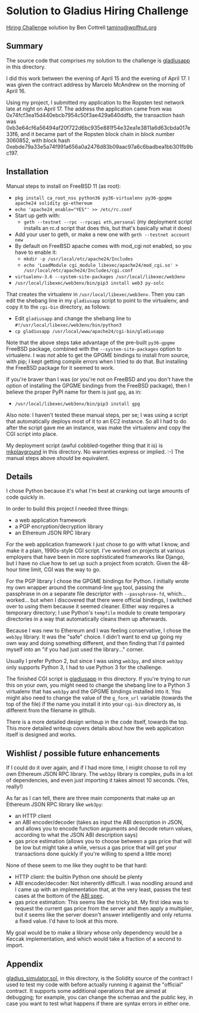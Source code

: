 # Solution to Gladius Hiring Challenge

[Hiring Challenge](https://github.com/gladiusio/gladius-hiring-challenge/)
solution by Ben Cottrell <tamino@wolfhut.org>

## Summary

The source code that comprises my solution to the challenge is
[gladiusapp](gladiusapp) in this directory.

I did this work between the evening of April 15 and the evening of
April 17. I was given the contract address by Marcelo McAndrew on
the morning of April 16.

Using my project, I submitted my application to the Ropsten test network
late at night on April 17. The address the application came from was
0x74fcf3ea15d440ebcb7954c50f3ae429a640ddfb, the transaction hash was
0xb3e64cf6a56494af20f722d6bc935e881f54e32ea1e3811a6d63cbda017e33f6,
and it became part of the Ropsten block chain in block number 3060852,
with block hash
0xebde79a33e5a74f991a656a0a2476d83b09aac97a6c6badbea1bb301fb9bc197.

## Installation

Manual steps to install on FreeBSD 11 (as root):

- `pkg install ca_root_nss python36 py36-virtualenv py36-gpgme apache24 solidity go-ethereum`
- `echo 'apache24_enable="YES"' >> /etc/rc.conf`
- Start up geth with:
  - `geth --testnet --rpc --rpcapi eth,personal`
  (my deployment script installs an rc.d script that does this, but that's
  basically what it does)
- Add your user to geth, or make a new one with `geth --testnet account new`
- By default on FreeBSD apache comes with mod_cgi not enabled, so you have
  to enable it:
  - `mkdir -p /usr/local/etc/apache24/Includes`
  - `echo 'LoadModule cgi_module libexec/apache24/mod_cgi.so' > /usr/local/etc/apache24/Includes/cgi.conf`
- `virtualenv-3.6 --system-site-packages /usr/local/libexec/web3env`
- `/usr/local/libexec/web3env/bin/pip3 install web3 py-solc`

That creates the virtualenv in `/usr/local/libexec/web3env`. Then you can
edit the shebang line in my `gladiusapp` script to point to the virtualenv,
and copy it to the `cgi-bin` directory, as follows:

- Edit `gladiusapp` and change the shebang line to `#!/usr/local/libexec/web3env/bin/python3`
- `cp gladiusapp /usr/local/www/apache24/cgi-bin/gladiusapp`

Note that the above steps take advantage of the pre-built `py36-gpgme`
FreeBSD package, combined with the `--system-site-packages` option to
virtualenv. I was not able to get the GPGME bindings to install from
source, with pip; I kept getting compile errors when I tried to do
that. But installing the FreeBSD package for it seemed to work.

If you're braver than I was (or you're not on FreeBSD and you don't
have the option of installing the GPGME bindings from the FreeBSD
package), then I believe the proper PyPI name for them is just `gpg`, as
in:
- `/usr/local/libexec/web3env/bin/pip3 install gpg`

Also note: I haven't tested these manual steps, per se; I was using
a script that automatically deploys most of it to an EC2 instance.
So all I had to do after the script gave me an instance, was make the
virtualenv and copy the CGI script into place.

My deployment script (awful cobbled-together thing that it is) is
[mkplayground](mkplayground) in this directory. No warranties express
or implied. :-) The manual steps above *should* be equivalent.

## Details

I chose Python because it's what I'm best at cranking out large amounts
of code quickly in.

In order to build this project I needed three things:

- a web application framework
- a PGP encryption/decryption library
- an Ethereum JSON RPC library

For the web application framework I just chose to go with what I
know, and make it a plain, 1990s-style CGI script. I've worked on
projects at various employers that have been in more sophisticated
frameworks like Django, but I have no clue how to set up such a
project from scratch. Given the 48-hour time limit, CGI was the way
to go.

For the PGP library I chose the GPGME bindings for Python. I initially
wrote my own wrapper around the command-line `gpg` tool, passing the
passphrase in on a separate file descriptor with `--passphrase-fd`,
which... worked... but when I discovered that there were official
bindings, I switched over to using them because it seemed cleaner.
Either way requires a temporary directory; I use Python's `tempfile`
module to create temporary directories in a way that automatically
cleans them up afterwards.

Because I was new to Ethereum and I was feeling conservative, I chose
the `web3py` library. It was the "safe" choice. I didn't want to end up
going my own way and doing something different, and then finding that
I'd painted myself into an "if you had just used the library..." corner.

Usually I prefer Python 2, but since I was using `web3py`, and since
`web3py` only supports Python 3, I had to use Python 3 for the challenge.

The finished CGI script is [gladiusapp](gladiusapp) in this directory.
If you're trying to run this on your own, you might need to change the
shebang line to a Python 3 virtualenv that has `web3py` and the GPGME
bindings installed into it. You might also need to change the value of
the `g_form_url` variable (towards the top of the file) if the name you
install it into your `cgi-bin` directory as, is different from the
filename in github.

There is a more detailed design writeup in the code itself, towards
the top. This more detailed writeup covers details about how the
web application itself is designed and works.

## Wishlist / possible future enhancements

If I could do it over again, and if I had more time, I might choose to
roll my own Ethereum JSON RPC library. The `web3py` library is complex,
pulls in a lot of dependencies, and even just importing it takes almost
10 seconds. (Yes, really!)

As far as I can tell, there are three main components that make up an
Ethereum JSON RPC library like `web3py`:

- an HTTP client
- an ABI encoder/decoder (takes as input the ABI description in JSON, and
  allows you to encode function arguments and decode return values,
  according to what the JSON ABI description says)
- gas price estimation (allows you to choose between a gas price that
  will be low but might take a while, versus a gas price that will get
  your transactions done quickly if you're willing to spend a little more)

None of these seem to me like they ought to be that hard:

- HTTP client: the builtin Python one should be plenty
- ABI encoder/decoder: Not inherently difficult. I was noodling around
  and I came up with an implementation that, at the very least, passes
  the test cases at the bottom of the
  [ABI spec](http://solidity.readthedocs.io/en/v0.4.21/abi-spec.html).
- gas price estimation: This seems like the tricky bit. My first idea
  was to request the current gas price from the server and then apply
  a multiplier, but it seems like the server doesn't answer intelligently
  and only returns a fixed value. I'd have to look at this more.

My goal would be to make a library whose only dependency would be a Keccak
implementation, and which would take a fraction of a second to import.

## Appendix

[gladius_simulator.sol](gladius_simulator.sol), in this directory, is
the Solidity source of the contract I used to test my code with before
actually running it against the "official" contract. It supports some
additional operations that are aimed at debugging; for example, you can
change the schemas and the public key, in case you want to test what
happens if there are syntax errors in either one.
